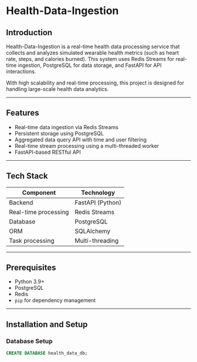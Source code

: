 # Health-Data-Ingestion

## Introduction
Health-Data-Ingestion is a real-time health data processing service that collects and analyzes simulated wearable health metrics (such as heart rate, steps, and calories burned). This system uses Redis Streams for real-time ingestion, PostgreSQL for data storage, and FastAPI for API interactions.

With high scalability and real-time processing, this project is designed for handling large-scale health data analytics.

---

## Features
- Real-time data ingestion via Redis Streams
- Persistent storage using PostgreSQL
- Aggregated data query API with time and user filtering
- Real-time stream processing using a multi-threaded worker
- FastAPI-based RESTful API

---

## Tech Stack
| Component      | Technology |
|---------------|------------|
| Backend       | FastAPI (Python) |
| Real-time processing | Redis Streams |
| Database      | PostgreSQL |
| ORM          | SQLAlchemy |
| Task processing | Multi-threading |

---

## Prerequisites
- Python 3.9+
- PostgreSQL
- Redis
- `pip` for dependency management

---

## Installation and Setup

### Database Setup
```sql
CREATE DATABASE health_data_db;
